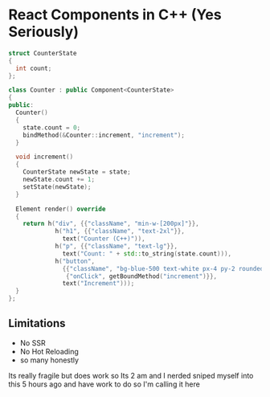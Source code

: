 # React Components in C++ (Yes Seriously)

```cpp
struct CounterState
{
  int count;
};

class Counter : public Component<CounterState>
{
public:
  Counter()
  {
    state.count = 0;
    bindMethod(&Counter::increment, "increment");
  }

  void increment()
  {
    CounterState newState = state;
    newState.count += 1;
    setState(newState);
  }

  Element render() override
  {
    return h("div", {{"className", "min-w-[200px]"}},
             h("h1", {{"className", "text-2xl"}},
               text("Counter (C++)")),
             h("p", {{"className", "text-lg"}},
               text("Count: " + std::to_string(state.count))),
             h("button",
               {{"className", "bg-blue-500 text-white px-4 py-2 rounded hover:bg-blue-700"},
                {"onClick", getBoundMethod("increment")}},
               text("Increment")));
  }
};
```

## Limitations

- No SSR
- No Hot Reloading
- so many honestly

Its really fragile but does work so
Its 2 am and I nerded sniped myself into this 5 hours ago and have work to do so I'm calling it here

